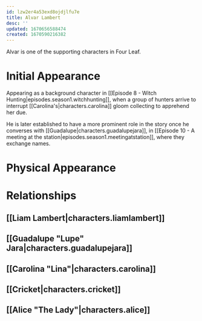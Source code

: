 ```yaml
---
id: lzw2er4a53exd8ojdjlfu7e
title: Alvar Lambert
desc: ''
updated: 1670656588474
created: 1670590216382
---
```


Alvar is one of the supporting characters in Four Leaf.

# Initial Appearance
Appearing as a background character in [[Episode 8 - Witch Hunting|episodes.season1.witchhunting]], when a group of hunters arrive to interrupt [[Carolina's|characters.carolina]] gloom collecting to apprehend her due.

He is later established to have a more prominent role in the story once he converses with [[Guadalupe|characters.guadalupejara]], in [[Episode 10 - A meeting at the station|episodes.season1.meetingatstation]], where they exchange names.

# Physical Appearance

# Relationships

## [[Liam Lambert|characters.liamlambert]]

## [[Guadalupe "Lupe" Jara|characters.guadalupejara]]

## [[Carolina "Lina"|characters.carolina]]

## [[Cricket|characters.cricket]]

## [[Alice "The Lady"|characters.alice]]